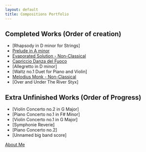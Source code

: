 ```yaml
---
layout: default
title: Compositions Portfolio
---
```



## Completed Works (Order of creation)
- [Rhapsody in D minor for Strings]
- [Prelude in A minor](PreludeAminor.md)
- [Evaporated Solution - Non-Classical](EvaporatedSolution.md)
- [Capriccio Danza del Fuoco](Cappricio.md)
- [Allegretto in D minor]
- [Waltz no.1 Duet for Piano and Violin]
- [Melodius Monk - Non-Classical](Melodius.md)
- [Over and Under The River Styx]
## Extra Unfinished Works (Order of Progress)
- [Violin Concerto no.2 in G Major]
- [Piano Concerto no.1 in F# Minor]
- [Violin Concerto no.1 in G Major]
- [Symphonie Reverie]
- [Piano Concerto no.2]
- [Unnamed big band score]



[About Me](/Compositions/about/)


<!-- <small> <b>About: </b> This is a Jekyll site using the Cayman theme. </small>  -->
